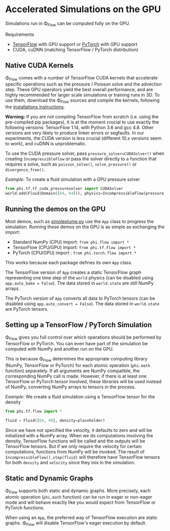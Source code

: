 
# Accelerated Simulations on the GPU

Simulations run in Φ<sub>Flow</sub> can be computed fully on the GPU.

Requirements
- [TensorFlow](https://www.tensorflow.org/) with GPU support or [PyTorch](https://pytorch.org/) with GPU support
- CUDA, cuDNN (matching TensorFlow / PyTorch distribution)


## Native CUDA Kernels

Φ<sub>Flow</sub> comes with a number of TensorFlow CUDA kernels that accelerate specific operations such as the pressure / Poisson solve and the advection step.
These GPU operators yield the best overall performance, and are highly recommended for larger scale simulations or training runs in 3D.
To use them, download the Φ<sub>Flow</sub> sources and compile the kernels, following the [installations instructions](Installation_Instructions.md).

**Warning:** If you are not compiling TensorFlow from scratch (i.e. using the pre-compiled pip packages), it is
at the moment crucial to use exactly the following versions: TensorFlow 1.14, with Python 3.6 and gcc 4.8. 
Other versions are very likely to produce linker errors or segfaults. In our experiments, the CUDA version is less 
crucial (different 10.x versions seem to work), and cuDNN is unproblematic.

To use the CUDA pressure solver, pass `pressure_solver=CUDASolver()` when creating `IncompressibleFlow` or pass the solver directly to a function that requires a solve, such as `poisson_solve()`, `solve_pressure()` or `divergence_free()`.


*Example:* To create a fluid simulation with a GPU pressure solver
```python
from phi.tf.tf_cuda_pressuresolver import CUDASolver
world.add(Fluid(Domain([64, 64])), physics=IncompressibleFlow(pressure_solver=CUDASolver()))
```

## Running the demos on the GPU

Most demos, such as [simpleplume.py](../demos/simpleplume.py) use the `App` class to progress the simulation.
Running these demos on the GPU is as simple as exchanging the import:

- Standard NumPy (CPU) import: `from phi.flow import *`
- TensorFlow (CPU/GPU) import: `from phi.tf.flow import *`
- PyTorch (CPU/GPU) import : `from phi.torch.flow import *`

This works because each package defines its own `App` class.

The TensorFlow version of `App` creates a static TensorFlow graph representing one time step of the `world` physics (can be disabled using `app.auto_bake = False`).
The data stored in `world.state` are still NumPy arrays.

The PyTorch version of `App` converts all data to PyTorch tensors (can be disabled using `app.auto_convert = False`).
The data stored in `world.state` are PyTorch tensors.


## Setting up a TensorFlow / PyTorch Simulation

Φ<sub>Flow</sub> gives you full control over which operations should be performed by TensorFlow or PyTorch.
You can even have part of the simulation be computed with NumPy and another run on the GPU.

This is because Φ<sub>Flow</sub> determines the appropriate computing library (NumPy, TensorFlow or PyTorch) for each atomic operation (`phi.math` function) separately.
If all arguments are NumPy compatible, the corresponding NumPy call is made.
However, if there is at least one TensorFlow or PyTorch tensor involved, these libraries will be used instead of NumPy, converting NumPy arrays to tensors in the process.

*Example:* We create a fluid simulation using a TensorFlow tensor for the density
```python
from phi.tf.flow import *

fluid = Fluid([64, 40], density=placeholder)
```
Since we have not specified the velocity, it defaults to zero and will be initialized with a NumPy array.
When we do computations involving the density, TensorFlow functions will be called and the outputs will be TensorFlow tensors.
But if we only require the velocity for certain computations, functions from NumPy will be invoked.
The result of `IncompressibleFlow().step(fluid)` will therefore have TensorFlow tensors for both `density` and `velocity` since they mix in the simulation.


## Static and Dynamic Graphs

Φ<sub>Flow</sub> supports both static and dynamic graphs.
More precisely, each atomic operation (`phi.math` function) can be run in eager or non-eager mode and will behave exactly like you would expect from TensorFlow or PyTorch functions.

When using an `App`, the preferred way of TensorFlow execution are static graphs. Φ<sub>Flow</sub> will disable TensorFlow's eager execution by default.
